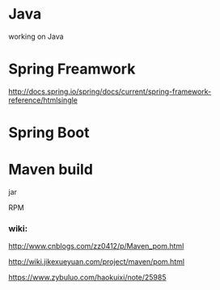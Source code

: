 # Java
working on Java

# Spring Freamwork
http://docs.spring.io/spring/docs/current/spring-framework-reference/htmlsingle


# Spring Boot
# Maven build
jar 

RPM 

### wiki:

http://www.cnblogs.com/zz0412/p/Maven_pom.html

http://wiki.jikexueyuan.com/project/maven/pom.html

https://www.zybuluo.com/haokuixi/note/25985
